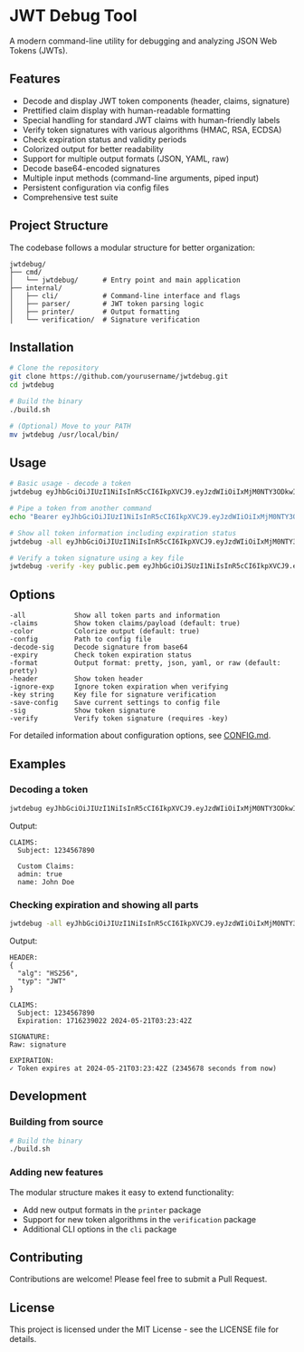 # JWT Debug Tool

A modern command-line utility for debugging and analyzing JSON Web Tokens (JWTs).

## Features

- Decode and display JWT token components (header, claims, signature)
- Prettified claim display with human-readable formatting
- Special handling for standard JWT claims with human-friendly labels
- Verify token signatures with various algorithms (HMAC, RSA, ECDSA)
- Check expiration status and validity periods
- Colorized output for better readability
- Support for multiple output formats (JSON, YAML, raw)
- Decode base64-encoded signatures
- Multiple input methods (command-line arguments, piped input)
- Persistent configuration via config files
- Comprehensive test suite

## Project Structure

The codebase follows a modular structure for better organization:

```
jwtdebug/
├── cmd/
│   └── jwtdebug/      # Entry point and main application
├── internal/
│   ├── cli/           # Command-line interface and flags
│   ├── parser/        # JWT token parsing logic
│   ├── printer/       # Output formatting
│   └── verification/  # Signature verification
```

## Installation

```bash
# Clone the repository
git clone https://github.com/yourusername/jwtdebug.git
cd jwtdebug

# Build the binary
./build.sh

# (Optional) Move to your PATH
mv jwtdebug /usr/local/bin/
```

## Usage

```bash
# Basic usage - decode a token
jwtdebug eyJhbGciOiJIUzI1NiIsInR5cCI6IkpXVCJ9.eyJzdWIiOiIxMjM0NTY3ODkwIiwibmFtZSI6IkpvaG4gRG9lIn0.signature

# Pipe a token from another command
echo "Bearer eyJhbGciOiJIUzI1NiIsInR5cCI6IkpXVCJ9.eyJzdWIiOiIxMjM0NTY3ODkwIn0.signature" | jwtdebug

# Show all token information including expiration status
jwtdebug -all eyJhbGciOiJIUzI1NiIsInR5cCI6IkpXVCJ9.eyJzdWIiOiIxMjM0NTY3ODkwIn0.signature

# Verify a token signature using a key file
jwtdebug -verify -key public.pem eyJhbGciOiJSUzI1NiIsInR5cCI6IkpXVCJ9.eyJzdWIiOiIxMjM0NTY3ODkwIn0.signature
```

## Options

```
-all            Show all token parts and information
-claims         Show token claims/payload (default: true)
-color          Colorize output (default: true)
-config         Path to config file
-decode-sig     Decode signature from base64
-expiry         Check token expiration status
-format         Output format: pretty, json, yaml, or raw (default: pretty)
-header         Show token header
-ignore-exp     Ignore token expiration when verifying
-key string     Key file for signature verification
-save-config    Save current settings to config file
-sig            Show token signature
-verify         Verify token signature (requires -key)
```

For detailed information about configuration options, see [CONFIG.md](docs/CONFIG.md).

## Examples

### Decoding a token

```bash
jwtdebug eyJhbGciOiJIUzI1NiIsInR5cCI6IkpXVCJ9.eyJzdWIiOiIxMjM0NTY3ODkwIiwibmFtZSI6IkpvaG4gRG9lIiwiYWRtaW4iOnRydWV9.signature
```

Output:
```
CLAIMS:
  Subject: 1234567890

  Custom Claims:
  admin: true
  name: John Doe
```

### Checking expiration and showing all parts

```bash
jwtdebug -all eyJhbGciOiJIUzI1NiIsInR5cCI6IkpXVCJ9.eyJzdWIiOiIxMjM0NTY3ODkwIiwiZXhwIjoxNzE2MjM5MDIyfQ.signature
```

Output:
```
HEADER:
{
  "alg": "HS256",
  "typ": "JWT"
}

CLAIMS:
  Subject: 1234567890
  Expiration: 1716239022 2024-05-21T03:23:42Z

SIGNATURE:
Raw: signature

EXPIRATION:
✓ Token expires at 2024-05-21T03:23:42Z (2345678 seconds from now)
```

## Development

### Building from source
```bash
# Build the binary
./build.sh
```

### Adding new features
The modular structure makes it easy to extend functionality:
- Add new output formats in the `printer` package
- Support for new token algorithms in the `verification` package
- Additional CLI options in the `cli` package

## Contributing

Contributions are welcome! Please feel free to submit a Pull Request.

## License

This project is licensed under the MIT License - see the LICENSE file for details.
